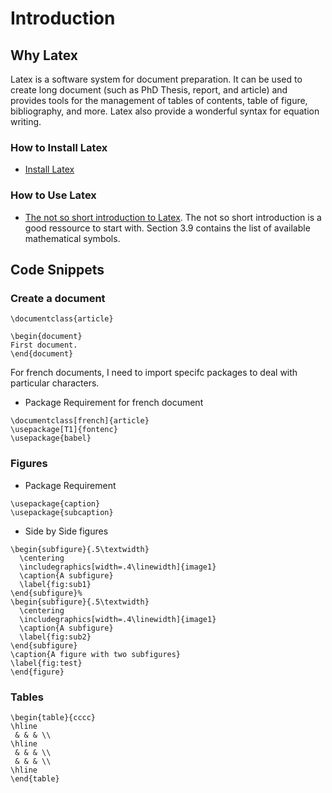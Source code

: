 # Introduction

## Why Latex

Latex is a software system for document preparation. It can be used to create long document \(such as PhD Thesis, report, and article\) and provides tools for the management of tables of contents, table of figure, bibliography, and more. Latex also provide a wonderful syntax for equation writing.

### How to Install Latex

* [Install Latex](https://www.latex-project.org/get/)

### How to Use Latex

* [The not so short introduction to Latex](https://tex.loria.fr/general/lshort2e.pdf). The not so short introduction is a good ressource to start with. Section 3.9 contains the list of available mathematical symbols.

## Code Snippets

### Create a document

```text
\documentclass{article}

\begin{document}
First document.
\end{document}
```

For french documents, I need to import specifc packages to deal with particular characters.

* Package Requirement for french document

```text
\documentclass[french]{article}
\usepackage[T1]{fontenc}
\usepackage{babel}
```

### Figures

* Package Requirement 

```text
\usepackage{caption}
\usepackage{subcaption}
```

* Side by Side figures

```text
\begin{subfigure}{.5\textwidth}
  \centering
  \includegraphics[width=.4\linewidth]{image1}
  \caption{A subfigure}
  \label{fig:sub1}
\end{subfigure}%
\begin{subfigure}{.5\textwidth}
  \centering
  \includegraphics[width=.4\linewidth]{image1}
  \caption{A subfigure}
  \label{fig:sub2}
\end{subfigure}
\caption{A figure with two subfigures}
\label{fig:test}
\end{figure}
```

### Tables

```text
\begin{table}{cccc}
\hline
 & & & \\
\hline
 & & & \\
 & & & \\
\hline
\end{table}
```

